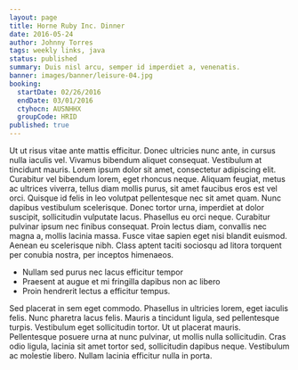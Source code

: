 ```yaml
---
layout: page
title: Horne Ruby Inc. Dinner
date: 2016-05-24
author: Johnny Torres
tags: weekly links, java
status: published
summary: Duis nisl arcu, semper id imperdiet a, venenatis.
banner: images/banner/leisure-04.jpg
booking:
  startDate: 02/26/2016
  endDate: 03/01/2016
  ctyhocn: AUSNHHX
  groupCode: HRID
published: true
---
```

Ut ut risus vitae ante mattis efficitur. Donec ultricies nunc ante, in cursus nulla iaculis vel. Vivamus bibendum aliquet consequat. Vestibulum at tincidunt mauris. Lorem ipsum dolor sit amet, consectetur adipiscing elit. Curabitur vel bibendum lorem, eget rhoncus neque. Aliquam feugiat, metus ac ultrices viverra, tellus diam mollis purus, sit amet faucibus eros est vel orci. Quisque id felis in leo volutpat pellentesque nec sit amet quam. Nunc dapibus vestibulum scelerisque. Donec tortor urna, imperdiet at dolor suscipit, sollicitudin vulputate lacus. Phasellus eu orci neque. Curabitur pulvinar ipsum nec finibus consequat. Proin lectus diam, convallis nec magna a, mollis lacinia massa. Fusce vitae sapien eget nisi blandit euismod. Aenean eu scelerisque nibh. Class aptent taciti sociosqu ad litora torquent per conubia nostra, per inceptos himenaeos.

* Nullam sed purus nec lacus efficitur tempor
* Praesent at augue et mi fringilla dapibus non ac libero
* Proin hendrerit lectus a efficitur tempus.

Sed placerat in sem eget commodo. Phasellus in ultricies lorem, eget iaculis felis. Nunc pharetra lacus felis. Mauris a tincidunt ligula, sed pellentesque turpis. Vestibulum eget sollicitudin tortor. Ut ut placerat mauris. Pellentesque posuere urna at nunc pulvinar, ut mollis nulla sollicitudin. Cras odio ligula, lacinia sit amet tortor sed, sollicitudin dapibus neque. Vestibulum ac molestie libero. Nullam lacinia efficitur nulla in porta.
